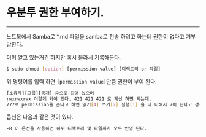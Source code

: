 # 우분투 권한 부여하기.
---
노트북에서 Samba로 *.md 파일을 samba로 전송 하려고 하는데 권한이 없다고 거부당한다.

이미 알고 있는거긴 하지만 혹시 몰라서 기록해둔다.

``` bash
$ sudo chmod [option] [permission value] [디렉토리 or 파일]
```

위 명령어를 입력 하면 `[permission value]`만큼 권한이 부여 된다.
``` bash
[소유자][그룹][공개] 순으로 되어 있으며
rwxrwxrwx 이렇게 되어 있다. 421 421 421 로 계산 하면 되는데.
777로 permission을 준다고 하면 읽기[4] 쓰기[2] 실행[1] 을 다 더해서 7이 된다고 생각 하면 된다.
```

옵션은 다음과 같은 것이 있다.
``` bash
-R 이 온션을 사용하면 하위 디렉토리 및 파일까지 모두 반영 된다.
```